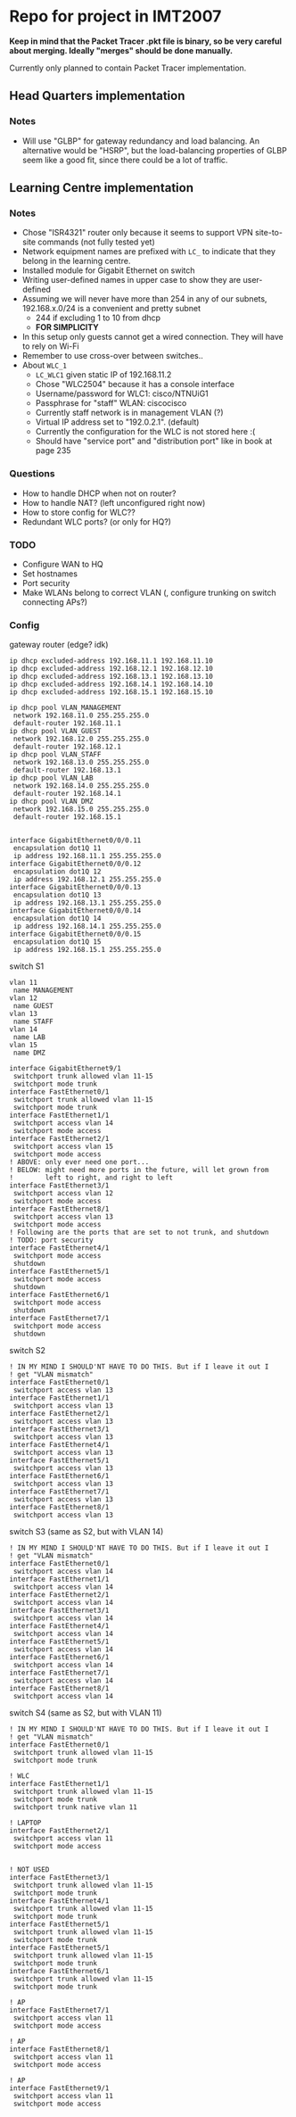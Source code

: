 # Repo for project in IMT2007

**Keep in mind that the Packet Tracer .pkt file is binary, so be very careful about merging. Ideally "merges" should be done manually.**

Currently only planned to contain Packet Tracer implementation.

## Head Quarters implementation

### Notes

* Will use "GLBP" for gateway redundancy and load balancing. An alternative would be "HSRP", but the load-balancing properties of GLBP seem like a good fit, since there could be a lot of traffic.

## Learning Centre implementation

### Notes

* Chose "ISR4321" router only because it seems to support VPN site-to-site commands (not fully tested yet)
* Network equipment names are prefixed with `LC_` to indicate that they belong in the learning centre.
* Installed module for Gigabit Ethernet on switch
* Writing user-defined names in upper case to show they are user-defined
* Assuming we will never have more than 254 in any of our subnets, 192.168.x.0/24 is a convenient and pretty subnet 
    * 244 if excluding 1 to 10 from dhcp
    * **FOR SIMPLICITY**
* In this setup only guests cannot get a wired connection. They will have to rely on Wi-Fi
* Remember to use cross-over between switches..
* About `WLC_1`
    * `LC_WLC1` given static IP of 192.168.11.2
    * Chose "WLC2504" because it has a console interface
    * Username/password for WLC1: cisco/NTNUiG1
    * Passphrase for "staff" WLAN: ciscocisco
    * Currently staff network is in management VLAN (?)
    * Virtual IP address set to "192.0.2.1". (default)
    * Currently the configuration for the WLC is not stored here :(
    * Should have "service port" and "distribution port" like in book at page 235

### Questions

* How to handle DHCP when not on router?
* How to handle NAT? (left unconfigured right now)
* How to store config for WLC??
* Redundant WLC ports? (or only for HQ?)

### TODO

* Configure WAN to HQ
* Set hostnames
* Port security
* Make WLANs belong to correct VLAN (, configure trunking on switch connecting APs?)

### Config

gateway router (edge? idk)
```cisco
ip dhcp excluded-address 192.168.11.1 192.168.11.10
ip dhcp excluded-address 192.168.12.1 192.168.12.10
ip dhcp excluded-address 192.168.13.1 192.168.13.10
ip dhcp excluded-address 192.168.14.1 192.168.14.10
ip dhcp excluded-address 192.168.15.1 192.168.15.10

ip dhcp pool VLAN_MANAGEMENT
 network 192.168.11.0 255.255.255.0
 default-router 192.168.11.1
ip dhcp pool VLAN_GUEST
 network 192.168.12.0 255.255.255.0
 default-router 192.168.12.1
ip dhcp pool VLAN_STAFF
 network 192.168.13.0 255.255.255.0
 default-router 192.168.13.1
ip dhcp pool VLAN_LAB
 network 192.168.14.0 255.255.255.0
 default-router 192.168.14.1
ip dhcp pool VLAN_DMZ
 network 192.168.15.0 255.255.255.0
 default-router 192.168.15.1


interface GigabitEthernet0/0/0.11
 encapsulation dot1Q 11
 ip address 192.168.11.1 255.255.255.0
interface GigabitEthernet0/0/0.12
 encapsulation dot1Q 12
 ip address 192.168.12.1 255.255.255.0
interface GigabitEthernet0/0/0.13
 encapsulation dot1Q 13
 ip address 192.168.13.1 255.255.255.0
interface GigabitEthernet0/0/0.14
 encapsulation dot1Q 14
 ip address 192.168.14.1 255.255.255.0
interface GigabitEthernet0/0/0.15
 encapsulation dot1Q 15
 ip address 192.168.15.1 255.255.255.0
```

switch S1
```cisco
vlan 11
 name MANAGEMENT
vlan 12
 name GUEST
vlan 13
 name STAFF
vlan 14
 name LAB
vlan 15
 name DMZ

interface GigabitEthernet9/1
 switchport trunk allowed vlan 11-15
 switchport mode trunk
interface FastEthernet0/1
 switchport trunk allowed vlan 11-15
 switchport mode trunk
interface FastEthernet1/1
 switchport access vlan 14
 switchport mode access
interface FastEthernet2/1
 switchport access vlan 15
 switchport mode access
! ABOVE: only ever need one port...
! BELOW: might need more ports in the future, will let grown from 
!        left to right, and right to left
interface FastEthernet3/1
 switchport access vlan 12
 switchport mode access
interface FastEthernet8/1
 switchport access vlan 13
 switchport mode access
! Following are the ports that are set to not trunk, and shutdown
! TODO: port security
interface FastEthernet4/1
 switchport mode access
 shutdown
interface FastEthernet5/1
 switchport mode access
 shutdown
interface FastEthernet6/1
 switchport mode access
 shutdown
interface FastEthernet7/1
 switchport mode access
 shutdown
```

switch S2
```cisco
! IN MY MIND I SHOULD'NT HAVE TO DO THIS. But if I leave it out I 
! get "VLAN mismatch"
interface FastEthernet0/1
 switchport access vlan 13
interface FastEthernet1/1
 switchport access vlan 13
interface FastEthernet2/1
 switchport access vlan 13
interface FastEthernet3/1
 switchport access vlan 13
interface FastEthernet4/1
 switchport access vlan 13
interface FastEthernet5/1
 switchport access vlan 13
interface FastEthernet6/1
 switchport access vlan 13
interface FastEthernet7/1
 switchport access vlan 13
interface FastEthernet8/1
 switchport access vlan 13
```


switch S3
(same as S2, but with VLAN 14)
```cisco
! IN MY MIND I SHOULD'NT HAVE TO DO THIS. But if I leave it out I 
! get "VLAN mismatch"
interface FastEthernet0/1
 switchport access vlan 14
interface FastEthernet1/1
 switchport access vlan 14
interface FastEthernet2/1
 switchport access vlan 14
interface FastEthernet3/1
 switchport access vlan 14
interface FastEthernet4/1
 switchport access vlan 14
interface FastEthernet5/1
 switchport access vlan 14
interface FastEthernet6/1
 switchport access vlan 14
interface FastEthernet7/1
 switchport access vlan 14
interface FastEthernet8/1
 switchport access vlan 14
```

switch S4
(same as S2, but with VLAN 11)
```cisco
! IN MY MIND I SHOULD'NT HAVE TO DO THIS. But if I leave it out I 
! get "VLAN mismatch"
interface FastEthernet0/1
 switchport trunk allowed vlan 11-15
 switchport mode trunk

! WLC 
interface FastEthernet1/1
 switchport trunk allowed vlan 11-15
 switchport mode trunk
 switchport trunk native vlan 11

! LAPTOP
interface FastEthernet2/1
 switchport access vlan 11
 switchport mode access


! NOT USED
interface FastEthernet3/1
 switchport trunk allowed vlan 11-15
 switchport mode trunk
interface FastEthernet4/1
 switchport trunk allowed vlan 11-15
 switchport mode trunk
interface FastEthernet5/1
 switchport trunk allowed vlan 11-15
 switchport mode trunk
interface FastEthernet5/1
 switchport trunk allowed vlan 11-15
 switchport mode trunk
interface FastEthernet6/1
 switchport trunk allowed vlan 11-15
 switchport mode trunk

! AP
interface FastEthernet7/1
 switchport access vlan 11
 switchport mode access

! AP
interface FastEthernet8/1
 switchport access vlan 11
 switchport mode access

! AP
interface FastEthernet9/1
 switchport access vlan 11
 switchport mode access
```
